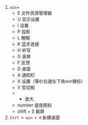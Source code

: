 1. `win`+
    - E 文件资源管理器
    - U 显示设置
    - I 设置
    - P 投影
    - L 睡眠
    - K 蓝牙连接
    - H 听写
    - G 录屏
    - F 反馈
    - D 桌面
    - A 通知栏
    - X 设置（等价右键左下角win徽标）
    - V 剪切板
    - + 放大
    - number 底座图标
    - shift + S 截屏
2. `Ctrl + win + d` 新建桌面